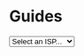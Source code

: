 # Guides

<div class="pon-ispnav">
  <select isp> 
    <option value="">Select an ISP...</option>
    <option value="att">AT&T</option>
    <option value="bell-aliant">Bell Aliant</option>
    <option value="bell-canada">Bell Canada</option>
    <option value="bell-mts">Bell MTS</option>
    <option value="frontier">Frontier</option>
    <option value="telus">Telus</option>
    <option value="virgin-media">Virgin Media O2</option>
  </select>
</div>

